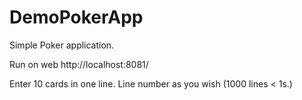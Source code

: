 # DemoPokerApp

Simple Poker application.

Run on web http://localhost:8081/

Enter 10 cards in one line. Line number as you wish (1000 lines < 1s.)

